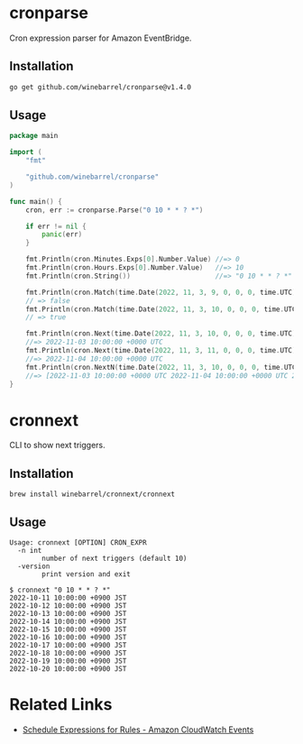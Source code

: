 # cronparse

Cron expression parser for Amazon EventBridge.

## Installation

```sh
go get github.com/winebarrel/cronparse@v1.4.0
```

## Usage

```go
package main

import (
	"fmt"

	"github.com/winebarrel/cronparse"
)

func main() {
	cron, err := cronparse.Parse("0 10 * * ? *")

	if err != nil {
		panic(err)
	}

	fmt.Println(cron.Minutes.Exps[0].Number.Value) //=> 0
	fmt.Println(cron.Hours.Exps[0].Number.Value)   //=> 10
	fmt.Println(cron.String())                     //=> "0 10 * * ? *"

	fmt.Println(cron.Match(time.Date(2022, 11, 3, 9, 0, 0, 0, time.UTC)))
	// => false
	fmt.Println(cron.Match(time.Date(2022, 11, 3, 10, 0, 0, 0, time.UTC)))
	// => true

	fmt.Println(cron.Next(time.Date(2022, 11, 3, 10, 0, 0, 0, time.UTC)))
	//=> 2022-11-03 10:00:00 +0000 UTC
	fmt.Println(cron.Next(time.Date(2022, 11, 3, 11, 0, 0, 0, time.UTC)))
	//=> 2022-11-04 10:00:00 +0000 UTC
	fmt.Println(cron.NextN(time.Date(2022, 11, 3, 10, 0, 0, 0, time.UTC), 3))
	//=> [2022-11-03 10:00:00 +0000 UTC 2022-11-04 10:00:00 +0000 UTC 2022-11-05 10:00:00 +0000 UTC]
}
```

# cronnext

CLI to show next triggers.

## Installation

```
brew install winebarrel/cronnext/cronnext
```

## Usage

```
Usage: cronnext [OPTION] CRON_EXPR
  -n int
    	number of next triggers (default 10)
  -version
    	print version and exit
```

```
$ cronnext "0 10 * * ? *"
2022-10-11 10:00:00 +0900 JST
2022-10-12 10:00:00 +0900 JST
2022-10-13 10:00:00 +0900 JST
2022-10-14 10:00:00 +0900 JST
2022-10-15 10:00:00 +0900 JST
2022-10-16 10:00:00 +0900 JST
2022-10-17 10:00:00 +0900 JST
2022-10-18 10:00:00 +0900 JST
2022-10-19 10:00:00 +0900 JST
2022-10-20 10:00:00 +0900 JST
```

# Related Links

* [Schedule Expressions for Rules - Amazon CloudWatch Events](https://docs.aws.amazon.com/AmazonCloudWatch/latest/events/ScheduledEvents.html)
